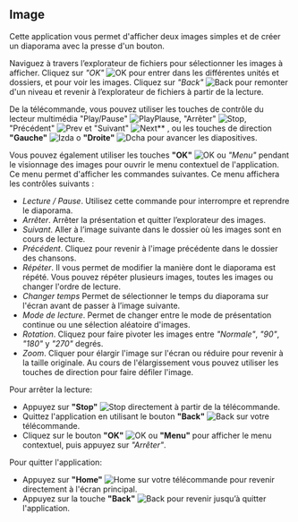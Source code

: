 ## Image

Cette application vous permet d'afficher deux images simples et de créer un diaporama avec la presse d'un bouton.

Naviguez à travers l’explorateur de fichiers pour sélectionner les images à afficher.
Cliquez sur *"OK"* ![OK](http://static.energysistem.com/images/manuals/42162/5501c8043769d.jpg) pour entrer dans les différentes unités et dossiers, et pour voir les images. Cliquez sur *"Back"* ![Back](http://static.energysistem.com/images/manuals/42162/5501c809057e9.jpg) pour remonter d'un niveau et revenir à l’explorateur de fichiers à partir de la lecture.

De la télécommande, vous pouvez utiliser les touches de contrôle du lecteur multimédia  "Play/Pause" 
![PlayPlause](http://static.energysistem.com/images/manuals/42162/5501c84d1a18d.jpg), "Arrêter" ![Stop](http://static.energysistem.com/images/manuals/42162/5501c871719ec.jpg), "Précédent" ![Prev](http://static.energysistem.com/images/manuals/42162/5501c859394dc.jpg) et "Suivant" ![Next](http://static.energysistem.com/images/manuals/42162/5501c83524ac9.jpg)** , ou les touches de direction **"Gauche"** ![Izda](http://static.energysistem.com/images/manuals/42162/5501c827e464c.jpg) o **"Droite"** ![Dcha](http://static.energysistem.com/images/manuals/42162/5501c819dd674.jpg) pour avancer les diapositives.

Vous pouvez également utiliser les touches **"OK"** ![OK](http://static.energysistem.com/images/manuals/42162/5501c8043769d.jpg) ou *"Menu"* pendant le visionnage des images pour ouvrir le menu contextuel de l'application. Ce menu permet d'afficher les commandes suivantes. Ce menu affichera les contrôles suivants :

- *Lecture / Pause*. Utilisez cette commande pour interrompre et reprendre le diaporama.
- *Arrêter*. Arrêter la présentation et quitter l’explorateur des images.
- *Suivant*. Aller à l’image suivante dans le dossier où les images sont en cours de lecture.
- *Précédent*. Cliquez pour revenir à l'image précédente dans le dossier des chansons.
- *Répéter*. Il vous permet de modifier la manière dont le diaporama est répété. Vous pouvez répéter plusieurs images, toutes les images ou changer l'ordre de lecture.
- *Changer temps* Permet de sélectionner le temps du diaporama sur l'écran avant de passer à l’image suivante.
- *Mode de lecture*. Permet de changer entre le mode de présentation continue ou une sélection aléatoire d'images.
- *Rotation*. Cliquez pour faire pivoter les images entre *"Normale"*, *"90"*, *"180"* y *"270"* degrés.
- *Zoom*. Cliquer pour élargir l'image sur l'écran ou réduire pour revenir à la taille originale. Au cours de l'élargissement vous pouvez utiliser les touches de direction pour faire défiler l'image.


Pour arrêter la lecture:
- Appuyez sur **"Stop"** ![Stop](http://static.energysistem.com/images/manuals/42162/5501c871719ec.jpg) directement à partir de la télécommande.
- Quittez l'application en utilisant le bouton **"Back"** ![Back](http://static.energysistem.com/images/manuals/42162/5501c809057e9.jpg) sur votre télécommande.
- Cliquez sur le bouton **"OK"** ![OK](http://static.energysistem.com/images/manuals/42162/5501c8043769d.jpg) ou **"Menu"** pour afficher le menu contextuel, puis appuyez sur *"Arrêter"*.

Pour quitter l'application:
- Appuyez sur **"Home"** ![Home](http://static.energysistem.com/images/manuals/42162/5501c8a118989.jpg) sur votre télécommande pour revenir directement à l'écran principal.
- Appuyez sur la touche **"Back"** ![Back](http://static.energysistem.com/images/manuals/42162/5501c809057e9.jpg) pour revenir jusqu’à quitter l'application.





